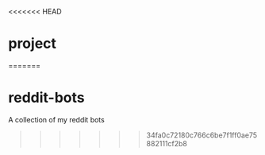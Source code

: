 <<<<<<< HEAD
# project
=======
# reddit-bots
A collection of my reddit bots
>>>>>>> 34fa0c72180c766c6be7f1ff0ae75882111cf2b8
